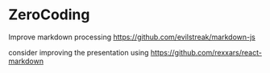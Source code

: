 # ZeroCoding

Improve markdown processing
https://github.com/evilstreak/markdown-js

consider improving the presentation using
https://github.com/rexxars/react-markdown
